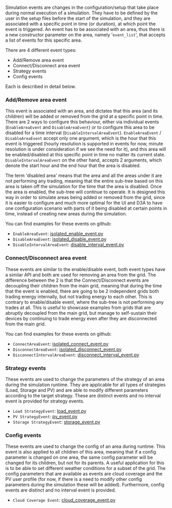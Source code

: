 Simulation events are changes in the configuration/setup that take place during normal execution of a simulation. They have to be defined by the user in the setup files before the start of the simulation, and they are associated with a specific point in time (or duration), at which point the event is triggered. An event has to be associated with an area, thus there is a new constructor parameter on the area, namely '`event_list`', that accepts a list of events for this specific area.

There are 4 different event types: 

- Add/Remove area event 
- Connect/Disconnect area event
- Strategy events
- Config events

Each is described in detail below.

### Add/Remove area event

This event is associated with an area, and dictates that this area (and its children) will be added or removed from the grid at a specific point in time. There are 2 ways to configure this behaviour, either via individual events (`EnableAreaEvent` and `DisableAreaEvent`) or to configure this area to be disabled for a time interval (`DisableIntervalAreaEvent`). `EnableAreaEvent` / `DisableAreaEvent` accept only one argument, which is the hour that this event is triggered (hourly resolution is supported in events for now, minute resolution is under consideration if we see the need for it), and this area will be enabled/disabled at this specific point in time no matter its current state. `DisableIntervalAreaEvent` on the other hand, accepts 2 arguments, which denote the start hour and the end hour that the area is disabled. 

The term 'disabled area' means that the area and all the areas under it are not performing any trading, meaning that the entire sub-tree based on this area is taken off the simulation for the time that the area is disabled. Once the area is enabled, the sub-tree will continue to operate. It is designed this way in order to simulate areas being added or removed from the grid, since it is easier to configure and much more optimal for the UI and D3A to have one configuration scenario with parts of it being disabled at certain points in time, instead of creating new areas during the simulation.

You can find examples for these events on github: 

- `EnableAreaEvent`: [isolated_enable_event.py](https://github.com/gridsingularity/d3a/blob/master/src/d3a/setup/area_events/isolated_enable_event.py)
- `DisableAreaEvent`: [isolated_disable_event.py](https://github.com/gridsingularity/d3a/blob/master/src/d3a/setup/area_events/isolated_disable_event.py)
- `DisableIntervalAreaEvent`: [disable_interval_event.py](https://github.com/gridsingularity/d3a/blob/master/src/d3a/setup/area_events/disable_interval_event.py)

### Connect/Disconnect area event

These events are similar to the enable/disable event, both event types have a similar API and both are used for removing an area from the grid. The difference between the 2 is that the Connect/Disconnect events are decoupling their children from the main grid, meaning that during the time that the event is enabled, there are going to be 2 independent grids both trading energy internally, but not trading energy to each other. This is contrary to enable/disable event, where the sub-tree is not performing any trades at all. This is useful to showcase examples from grids that are abruptly decoupled from the main grid, but manage to self-sustain their devices by continuing to trade energy even after they are disconnected from the main grid. 

You can find examples for these events on github: 

- `ConnectAreaEvent`: [isolated_connect_event.py](https://github.com/gridsingularity/d3a/blob/master/src/d3a/setup/area_events/isolated_connect_event.py)
- `DisconnectAreaEvent`: [isolated_disconnect_event.py](https://github.com/gridsingularity/d3a/blob/master/src/d3a/setup/area_events/isolated_disconnect_event.py)
- `DisconnectIntervalAreaEvent`: [disconnect_interval_event.py](https://github.com/gridsingularity/d3a/blob/master/src/d3a/setup/area_events/disconnect_interval_event.py)

### Strategy events

These events are used to change the parameters of the strategy of an area during the simulation runtime. They are applicable for all types of strategies (Load, Storage and PV) and are able to modify different parameters according to the target strategy. These are distinct events and no interval event is provided for strategy events. 

- `Load StrategyEvent`: [load_event.py](https://github.com/gridsingularity/d3a/blob/master/src/d3a/setup/area_events/load_event.py)
- `PV StrategyEvent`: [pv_event.py](https://github.com/gridsingularity/d3a/blob/master/src/d3a/setup/area_events/pv_event.py)
- `Storage StrategyEvent`: [storage_event.py](https://github.com/gridsingularity/d3a/blob/master/src/d3a/setup/area_events/storage_event.py)

### Config events

These events are used to change the config of an area during runtime. This event is also applied to all children of this area, meaning that if a config parameter is changed on one area, the same config parameter will be changed for its children, but not for its parents. A useful application for this is to be able to set different weather conditions for a subset of the grid. The config parameters that are available as events are cloud coverage and the PV user profile (for now, if there is a need to modify other config parameters during the simulation these will be added). Furthermore, config events are distinct and no interval event is provided. 

- `Cloud Coverage Event`: [cloud_coverage_event.py](https://github.com/gridsingularity/d3a/blob/master/src/d3a/setup/area_events/cloud_coverage_event.py)